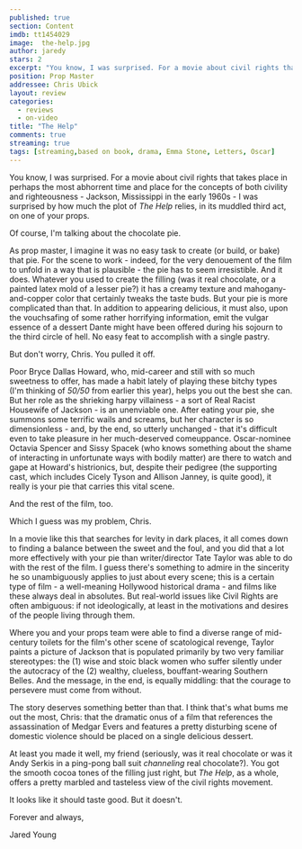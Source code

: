 ```yaml
---
published: true
section: Content
imdb: tt1454029
image:  the-help.jpg
author: jaredy
stars: 2
excerpt: "You know, I was surprised. For a movie about civil rights that takes place in perhaps the most abhorrent time and place for the concepts of both civility and righteousness &ndash; Jackson, Mississippi in the early 1960s &ndash; I was surprised by how much the plot of <em>The Help </em>relies, in its muddled third act, on one of your props."
position: Prop Master
addressee: Chris Ubick
layout: review
categories:
  - reviews
  - on-video
title: "The Help"
comments: true
streaming: true
tags: [streaming,based on book, drama, Emma Stone, Letters, Oscar]
---
```

You know, I was surprised. For a movie about civil rights that takes place in perhaps the most abhorrent time and place for the concepts of both civility and righteousness - Jackson, Mississippi in the early 1960s - I was surprised by how much the plot of _The Help_ relies, in its muddled third act, on one of your props.

Of course, I'm talking about the chocolate pie.

As prop master, I imagine it was no easy task to create (or build, or bake) that pie. For the scene to work - indeed, for the very denouement of the film to unfold in a way that is plausible - the pie has to seem irresistible. And it does. Whatever you used to create the filling (was it real chocolate, or a painted latex mold of a lesser pie?) it has a creamy texture and mahogany-and-copper color that certainly tweaks the taste buds. But your pie is more complicated than that. In addition to appearing delicious, it must also, upon the vouchsafing of some rather horrifying information, emit the vulgar essence of a dessert Dante might have been offered during his sojourn to the third circle of hell. No easy feat to accomplish with a single pastry.

But don't worry, Chris. You pulled it off.

Poor Bryce Dallas Howard, who, mid-career and still with so much sweetness to offer, has made a habit lately of playing these bitchy types (I'm thinking of _50/50_ from earlier this year), helps you out the best she can. But her role as the shrieking harpy villainess - a sort of Real Racist Housewife of Jackson - is an unenviable one. After eating your pie, she summons some terrific wails and screams, but her character is so dimensionless - and, by the end, so utterly unchanged - that it's difficult even to take pleasure in her much-deserved comeuppance. Oscar-nominee Octavia Spencer and Sissy Spacek (who knows something about the shame of interacting in unfortunate ways with bodily matter) are there to watch and gape at Howard's histrionics, but, despite their pedigree (the supporting cast, which includes Cicely Tyson and Allison Janney, is quite good), it really is your pie that carries this vital scene.

And the rest of the film, too.

Which I guess was my problem, Chris.

In a movie like this that searches for levity in dark places, it all comes down to finding a balance between the sweet and the foul, and you did that a lot more effectively with your pie than writer/director Tate Taylor was able to do with the rest of the film. I guess there's something to admire in the sincerity he so unambiguously applies to just about every scene; this is a certain type of film - a well-meaning Hollywood historical drama - and films like these always deal in absolutes. But real-world issues like Civil Rights are often ambiguous: if not ideologically, at least in the motivations and desires of the people living through them.

Where you and your props team were able to find a diverse range of mid-century toilets for the film's other scene of scatological revenge, Taylor paints a picture of Jackson that is populated primarily by two very familiar stereotypes: the (1) wise and stoic black women who suffer silently under the autocracy of the (2) wealthy, clueless, bouffant-wearing Southern Belles. And the message, in the end, is equally middling: that the courage to persevere must come from without.

The story deserves something better than that. I think that's what bums me out the most, Chris: that the dramatic onus of a film that references the assassination of Medgar Evers and features a pretty disturbing scene of domestic violence should be placed on a single delicious dessert.

At least you made it well, my friend (seriously, was it real chocolate or was it Andy Serkis in a ping-pong ball suit _channeling_ real chocolate?). You got the smooth cocoa tones of the filling just right, but _The Help_, as a whole, offers a pretty marbled and tasteless view of the civil rights movement.

It looks like it should taste good. But it doesn't.

Forever and always,

Jared Young